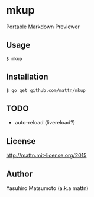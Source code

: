 # mkup

Portable Markdown Previewer

## Usage
```
$ mkup
```

## Installation

```
$ go get github.com/mattn/mkup
```

## TODO

* auto-reload (livereload?)

## License

http://mattn.mit-license.org/2015

## Author

Yasuhiro Matsumoto (a.k.a mattn)
